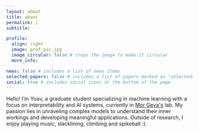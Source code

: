 ```yaml
---
layout: about
title: about
permalink: /
subtitle:

profile:
  align: right
  image: prof_pic.jpg
  image_circular: false # crops the image to make it circular
  more_info:

news: false # includes a list of news items
selected_papers: false # includes a list of papers marked as "selected={true}"
social: true # includes social icons at the bottom of the page
---
```


Hello! I’m Yoav, a graduate student specializing in machine learning with a focus on interpretability and AI systems, currently in [Mor Geva's](https://mega002.github.io/) lab. My passion lies in unraveling complex models to understand their inner workings and developing meaningful applications. Outside of research, I enjoy playing music, slacklining, climbing and spikeball :).
